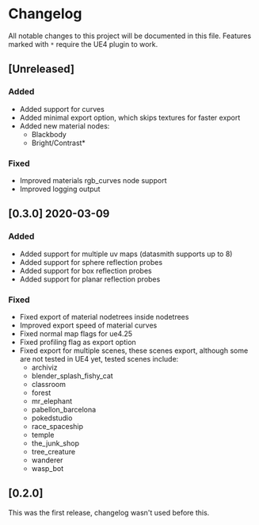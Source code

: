 # Changelog
All notable changes to this project will be documented in this file.
Features marked with `*` require the UE4 plugin to work.

## [Unreleased]
### Added
+ Added support for curves
+ Added minimal export option, which skips textures for faster export
+ Added new material nodes:
  - Blackbody
  - Bright/Contrast*

### Fixed
* Improved materials rgb_curves node support
* Improved logging output

## [0.3.0] 2020-03-09

### Added
+ Added support for multiple uv maps (datasmith supports up to 8)
+ Added support for sphere reflection probes
+ Added support for box reflection probes
+ Added support for planar reflection probes

### Fixed
* Fixed export of material nodetrees inside nodetrees
* Improved export speed of material curves
* Fixed normal map flags for ue4.25
* Fixed profiling flag as export option
* Fixed export for multiple scenes, these scenes export, although some are not
  tested in UE4 yet, tested scenes include:
  + archiviz
  + blender_splash_fishy_cat
  + classroom
  + forest
  + mr_elephant
  + pabellon_barcelona
  + pokedstudio
  + race_spaceship
  + temple
  + the_junk_shop
  + tree_creature
  + wanderer
  + wasp_bot

## [0.2.0]

This was the first release, changelog wasn't used before this.
